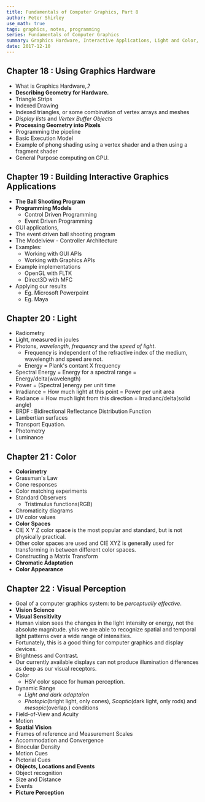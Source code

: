 ```yaml
---
title: Fundamentals of Computer Graphics, Part 8
author: Peter Shirley
use_math: true
tags: graphics, notes, programming
series: Fundamentals of Computer Graphics
summary: Graphics Hardware, Interactive Applications, Light and Color, Visual Perception
date: 2017-12-10
---
```


## Chapter 18 : Using Graphics Hardware

- What is Graphics Hardware,.?
- **Describing Geometry for Hardware.**
- Triangle Strips
- Indexed Drawing
- Indexed triangles, or some combination of vertex arrays and meshes
- *Display lists* and *Vertex Buffer Objects*
- **Processing Geometry into Pixels**
- Programming the pipeline
- Basic Execution Model
- Example of phong shading using a vertex shader and a then using a fragment shader
- General Purpose computing on GPU.

## Chapter 19 : Building Interactive Graphics Applications

- **The Ball Shooting Program**
- **Programming Models**
    - Control Driven Programming
    - Event Driven Programming
- GUI applications,
- The event driven ball shooting program
- The Modelview - Controller Architecture
- Examples:
    - Working with GUI APIs
    - Working with Graphics APIs
- Example implementations
    - OpenGL with FLTK
    - Direct3D with MFC
- Applying our results
    - Eg. Microsoft Powerpoint
    - Eg. Maya

## Chapter 20 : Light

- Radiometry
- Light, measured in joules
- Photons, *wavelength*, *frequency* and the *speed of light*.
    - Frequency is independent of the refractive index of the medium, wavelength and speed are not.
    - Energy = Plank's contant X frequency
- Spectral Energy = Energy for a spectral range = Energy/delta(wavelength)
- Power = (Spectral )energy per unit time
- Irradiance = How much light at this point = Power per unit area
- Radiance = How much light from this direction =  Irradianc/delta(solid angle)
- BRDF : Bidirectional Reflectance Distribution Function
- Lambertian surfaces
- Transport Equation.
- Photometry
- Luminance

## Chapter 21 : Color 

- **Colorimetry**
- Grassman's Law
- Cone responses
- Color matching experiments
- Standard Observers
    - Tristimulus functions(RGB)
- Chromaticity diagrams
- UV color values
- **Color Spaces**
- CIE X Y Z color space is the most popular and standard, but is not physically practical.
- Other color spaces are used and CIE XYZ is generally used for transforming in between different color spaces.
- Constructing a Matrix Transform
- **Chromatic Adaptation**
- **Color Appearance**

## Chapter 22 : Visual Perception

- Goal of a computer graphics system: to be *perceptually effective*.
- **Vision Science**
- **Visual Sensitivity**
- Human vision sees the changes in the light intensity or energy, not the absolute magnitude. yhis we are able to recognize spatial and temporal light patterns over a wide range of intensities.
- Fortunately, this is a good thing for computer graphics and display devices.
- Brightness and Contrast.
- Our currently available displays can not produce illumination differences as deep as our visual receptors.
- Color
    - HSV color space for human perception.
- Dynamic Range
    - *Light and dark adaptaion*
    - *Photopic*(bright light, only cones), *Scoptic*(dark light, only rods) and *mesopic*(overlap.) conditions
- Field-of-View and Acuity
- Motion
- **Spatial Vision**
- Frames of reference and Measurement Scales
- Accommodation and Convergence
- Binocular Density
- Motion Cues
- Pictorial Cues
- **Objects, Locations and Events**
- Object recognition
- Size and Distance
- Events
- **Picture Perception**

